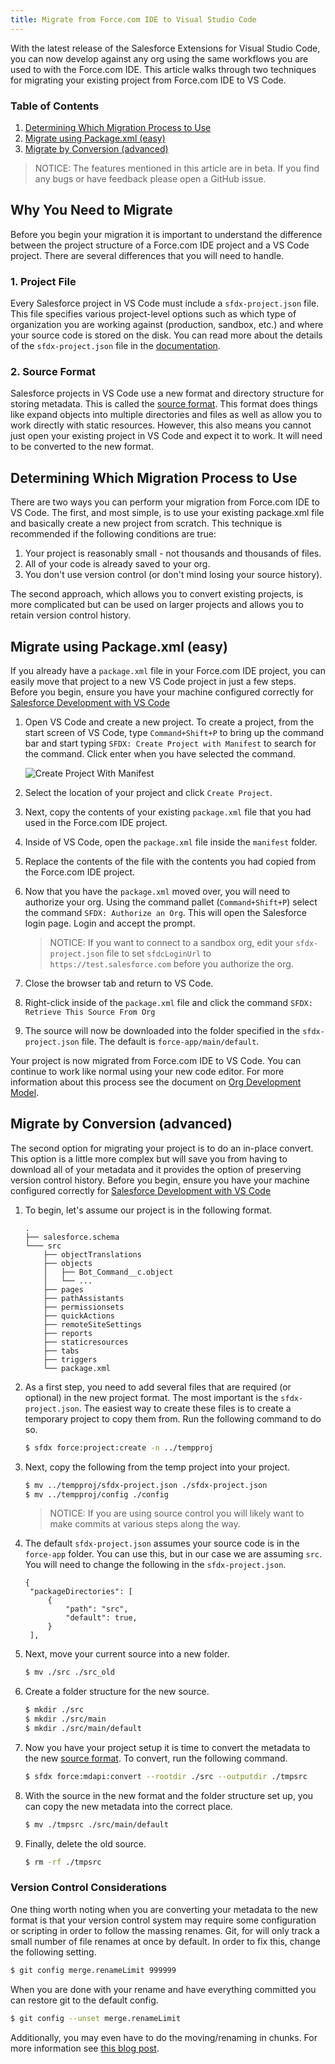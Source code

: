 ```yaml
---
title: Migrate from Force.com IDE to Visual Studio Code
---
```


With the latest release of the Salesforce Extensions for Visual Studio Code, you can now develop against any org using the same workflows you are used to with the Force.com IDE. This article walks through two techniques for migrating your existing project from Force.com IDE to VS Code.

### Table of Contents

1. [Determining Which Migration Process to Use](#determining-which-migration-process-to-use)
1. [Migrate using Package.xml (easy)](#migrate-using-packagexml-easy)
1. [Migrate by Conversion (advanced)](#migrate-by-conversion-advanced)

> NOTICE: The features mentioned in this article are in beta. If you find any bugs or have feedback please open a GitHub issue.

## Why You Need to Migrate

Before you begin your migration it is important to understand the difference between the project structure of a Force.com IDE project and a VS Code project. There are several differences that you will need to handle.

### 1. Project File

Every Salesforce project in VS Code must include a `sfdx-project.json` file. This file specifies various project-level options such as which type of organization you are working against (production, sandbox, etc.) and where your source code is stored on the disk. You can read more about the details of the `sfdx-project.json` file in the [documentation](https://developer.salesforce.com/docs/atlas.en-us.sfdx_dev.meta/sfdx_dev/sfdx_dev_ws_config.htm).

### 2. Source Format

Salesforce projects in VS Code use a new format and directory structure for storing metadata. This is called the [source format](Source-Format). This format does things like expand objects into multiple directories and files as well as allow you to work directly with static resources. However, this also means you cannot just open your existing project in VS Code and expect it to work. It will need to be converted to the new format.

## Determining Which Migration Process to Use

There are two ways you can perform your migration from Force.com IDE to VS Code. The first, and most simple, is to use your existing package.xml file and basically create a new project from scratch. This technique is recommended if the following conditions are true:

1. Your project is reasonably small - not thousands and thousands of files.
2. All of your code is already saved to your org.
3. You don't use version control (or don't mind losing your source history).

The second approach, which allows you to convert existing projects, is more complicated but can be used on larger projects and allows you to retain version control history.

## Migrate using Package.xml (easy)

If you already have a `package.xml` file in your Force.com IDE project, you can easily move that project to a new VS Code project in just a few steps. Before you begin, ensure you have your machine configured correctly for [Salesforce Development with VS Code](Computer-Setup)

1. Open VS Code and create a new project. To create a project, from the start screen of VS Code, type `Command+Shift+P` to bring up the command bar and start typing `SFDX: Create Project with Manifest` to search for the command. Click enter when you have selected the command.

   ![Create Project With Manifest](/images/create-project-with-manifest.png)

1. Select the location of your project and click `Create Project`.
1. Next, copy the contents of your existing `package.xml` file that you had used in the Force.com IDE project.
1. Inside of VS Code, open the `package.xml` file inside the `manifest` folder.
1. Replace the contents of the file with the contents you had copied from the Force.com IDE project.
1. Now that you have the `package.xml` moved over, you will need to authorize your org. Using the command pallet (`Command+Shift+P`) select the command `SFDX: Authorize an Org`. This will open the Salesforce login page. Login and accept the prompt.

   > NOTICE: If you want to connect to a sandbox org, edit your `sfdx-project.json` file to set `sfdcLoginUrl` to `https://test.salesforce.com` before you authorize the org.

1. Close the browser tab and return to VS Code.
1. Right-click inside of the `package.xml` file and click the command `SFDX: Retrieve This Source From Org`
1. The source will now be downloaded into the folder specified in the `sfdx-project.json` file. The default is `force-app/main/default`.

Your project is now migrated from Force.com IDE to VS Code. You can continue to work like normal using your new code editor. For more information about this process see the document on [Org Development Model](org-development-model).

## Migrate by Conversion (advanced)

The second option for migrating your project is to do an in-place convert. This option is a little more complex but will save you from having to download all of your metadata and it provides the option of preserving version control history. Before you begin, ensure you have your machine configured correctly for [Salesforce Development with VS Code](Computer-Setup)

1. To begin, let's assume our project is in the following format.

   ```text
   .
   ├── salesforce.schema
   └─── src
       ├── objectTranslations
       ├── objects
       │   ├── Bot_Command__c.object
       │   └── ...
       ├── pages
       ├── pathAssistants
       ├── permissionsets
       ├── quickActions
       ├── remoteSiteSettings
       ├── reports
       ├── staticresources
       ├── tabs
       ├── triggers
       └── package.xml
   ```

1. As a first step, you need to add several files that are required (or optional) in the new project format. The most important is the `sfdx-project.json`. The easiest way to create these files is to create a temporary project to copy them from. Run the following command to do so.

   ```bash
   $ sfdx force:project:create -n ../tempproj
   ```

1. Next, copy the following from the temp project into your project.

   ```bash
   $ mv ../tempproj/sfdx-project.json ./sfdx-project.json
   $ mv ../tempproj/config ./config
   ```

   > NOTICE: If you are using source control you will likely want to make commits at various steps along the way.

1. The default `sfdx-project.json` assumes your source code is in the `force-app` folder. You can use this, but in our case we are assuming `src`. You will need to change the following in the `sfdx-project.json`.

   ```
   {
    "packageDirectories": [
        {
            "path": "src",
            "default": true,
        }
    ],
   ```

1. Next, move your current source into a new folder.

   ```bash
   $ mv ./src ./src_old
   ```

1. Create a folder structure for the new source.

   ```bash
   $ mkdir ./src
   $ mkdir ./src/main
   $ mkdir ./src/main/default
   ```

1. Now you have your project setup it is time to convert the metadata to the new [source format](Source-Format). To convert, run the following command.


    ```bash
    $ sfdx force:mdapi:convert --rootdir ./src --outputdir ./tmpsrc
    ```

1. With the source in the new format and the folder structure set up, you can copy the new metadata into the correct place.

   ```bash
   $ mv ./tmpsrc ./src/main/default
   ```

1. Finally, delete the old source.

   ```bash
   $ rm -rf ./tmpsrc
   ```

### Version Control Considerations

One thing worth noting when you are converting your metadata to the new format is that your version control system may require some configuration or scripting in order to follow the massing renames. Git, for will only track a small number of file renames at once by default. In order to fix this, change the following setting.

```bash
$ git config merge.renameLimit 999999
```

When you are done with your rename and have everything committed you can restore git to the default config.

```bash
$ git config --unset merge.renameLimit
```

Additionally, you may even have to do the moving/renaming in chunks. For more information see [this blog post](https://ntotten.com/2018/05/11/convert-metadata-to-source-format-while-maintain-git-history/).
